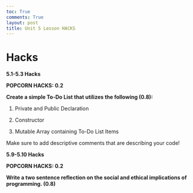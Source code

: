 ```yaml
---
toc: True
comments: True
layout: post
title: Unit 5 Lesson HACKS
---
```


# Hacks

**5.1-5.3 Hacks**

**POPCORN HACKS: 0.2**

**Create a simple To-Do List that utilizes the following (0.8):**

1. Private and Public Declaration

2. Constructor

3. Mutable Array containing To-Do List Items

Make sure to add descriptive comments that are describing your code!

**5.9-5.10 Hacks**

**POPCORN HACKS: 0.2**

**Write a two sentence reflection on the social and ethical implications of programming. (0.8)**
